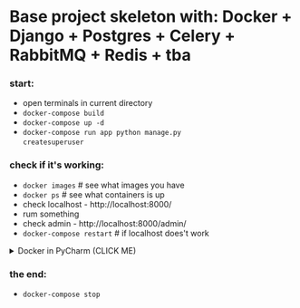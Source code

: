 # Base project skeleton with: Docker + Django + Postgres + Celery + RabbitMQ + Redis + tba

### start:
- open terminals in current directory
- <code>docker-compose build</code>
- <code>docker-compose up -d</code>
- <code>docker-compose run app python manage.py createsuperuser</code>

### check if it's working:
- <code>docker images</code> # see what images you have
- <code>docker ps</code> # see what containers is up
- check localhost - http://localhost:8000/
- rum something
- check admin - http://localhost:8000/admin/
- <code>docker-compose restart</code> # if localhost does't work

<details><summary>Docker in PyCharm (CLICK ME)</summary>
<p>
  <img src="https://github.com/Valentin-Golyonko/ForDockerTest/blob/master/docker%20in%20pycharm.png" alt="web_view">
  </p>
</details>

### the end:
- <code>docker-compose stop</code>
